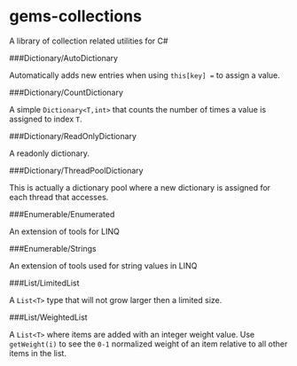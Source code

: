 gems-collections
================

A library of collection related utilities for C#

###Dictionary/AutoDictionary

Automatically adds new entries when using `this[key] =` to assign a value.

###Dictionary/CountDictionary

A simple `Dictionary<T,int>` that counts the number of times a value is assigned to index `T`.

###Dictionary/ReadOnlyDictionary

A readonly dictionary.

###Dictionary/ThreadPoolDictionary

This is actually a dictionary pool where a new dictionary is assigned for each thread that accesses.

###Enumerable/Enumerated

An extension of tools for LINQ

###Enumerable/Strings

An extension of tools used for string values in LINQ

###List/LimitedList

A `List<T>` type that will not grow larger then a limited size.

###List/WeightedList

A `List<T>` where items are added with an integer weight value. Use `getWeight(i)` to see the `0-1` normalized weight of an item relative to all other items in the list.